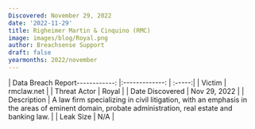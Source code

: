 ```yaml
---
Discovered: November 29, 2022
date: '2022-11-29'
title: Righeimer Martin & Cinquino (RMC)
image: images/blog/Royal.png
author: Breachsense Support
draft: false
yearmonths: 2022/november
---
```


| Data Breach Report------------:     |:-------------:    | :-----:|
| Victim      | rmclaw.net      | 
| Threat Actor      | Royal      | 
| Date Discovered      | Nov 29, 2022      | 
| Description      | A law firm specializing in civil litigation, with an emphasis in the areas of eminent domain, probate administration, real estate and banking law.      | 
| Leak Size      | N/A      | 

